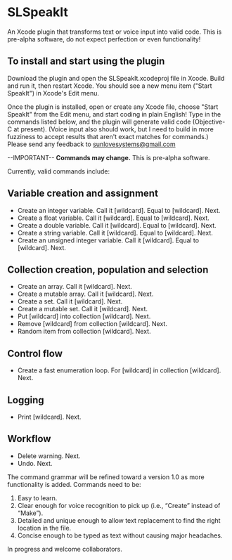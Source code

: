 SLSpeakIt
=========
An Xcode plugin that transforms text or voice input into valid code. This is pre-alpha software, do not expect perfection or even functionality!

To install and start using the plugin
--------------------------------------
Download the plugin and open the SLSpeakIt.xcodeproj file in Xcode. Build and run it, then restart Xcode. You should see a new menu item ("Start SpeakIt") in Xcode's Edit menu. 

Once the plugin is installed, open or create any Xcode file, choose "Start SpeakIt" from the Edit menu, and start coding in plain English! Type in the commands listed below, and the plugin will generate valid code (Objective-C at present). (Voice input also should work, but I need to build in more fuzziness to accept results that aren't exact matches for commands.) Please send any feedback to sunlovesystems@gmail.com 

--IMPORTANT-- **Commands may change.** This is pre-alpha software.

Currently, valid commands include: 

Variable creation and assignment
---------------------------------
+ Create an integer variable. Call it [wildcard]. Equal to [wildcard]. Next.
+ Create a float variable. Call it [wildcard]. Equal to [wildcard]. Next.
+ Create a double variable. Call it [wildcard]. Equal to [wildcard]. Next.
+ Create a string variable. Call it [wildcard]. Equal to [wildcard]. Next.
+ Create an unsigned integer variable. Call it [wildcard]. Equal to [wildcard]. Next.

Collection creation, population and selection
----------------------------------------------
+ Create an array. Call it [wildcard]. Next.
+ Create a mutable array. Call it [wildcard]. Next.
+ Create a set. Call it [wildcard]. Next.
+ Create a mutable set. Call it [wildcard]. Next.
+ Put [wildcard] into collection [wildcard]. Next.
+ Remove [wildcard] from collection [wildcard]. Next.
+ Random item from collection [wildcard]. Next.

Control flow
-------------
+ Create a fast enumeration loop. For [wildcard] in collection [wildcard]. Next.

Logging
--------
+ Print [wildcard]. Next.

Workflow
---------
+ Delete warning. Next.
+ Undo. Next. 

The command grammar will be refined toward a version 1.0 as more functionality is added. Commands need to be: 

1. Easy to learn.
2. Clear enough for voice recognition to pick up (i.e., “Create” instead of “Make”).
3. Detailed and unique enough to allow text replacement to find the right location in the file. 
4. Concise enough to be typed as text without causing major headaches.

In progress and welcome collaborators.
